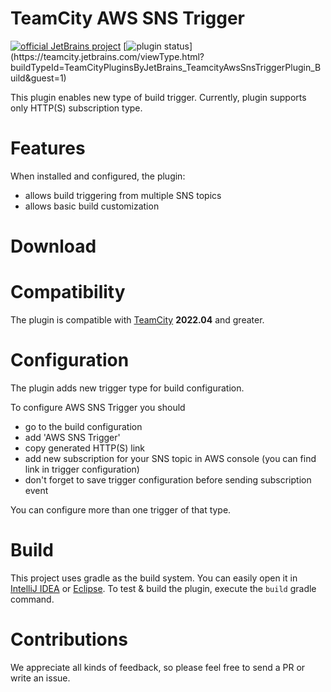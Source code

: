 # TeamCity AWS SNS Trigger

[![official JetBrains project](http://jb.gg/badges/official.svg)](https://confluence.jetbrains.com/display/ALL/JetBrains+on+GitHub)
[![plugin status](
https://teamcity.jetbrains.com/app/rest/builds/buildType:(id:TeamCityPluginsByJetBrains_TeamcityAwsSnsTriggerPlugin_Build)/statusIcon.svg)](https://teamcity.jetbrains.com/viewType.html?buildTypeId=TeamCityPluginsByJetBrains_TeamcityAwsSnsTriggerPlugin_Build&guest=1)

This plugin enables new type of build trigger. Currently, plugin supports only HTTP(S) subscription type.

# Features

When installed and configured, the plugin:

* allows build triggering from multiple SNS topics
* allows basic build customization

# Download

[//]: # (You can [download the plugin]&#40;https://plugins.jetbrains.com/plugin/9634-google-artifact-storage&#41; and install it as [an additional TeamCity plugin]&#40;https://confluence.jetbrains.com/display/TCDL/Installing+Additional+Plugins&#41;.)

# Compatibility

The plugin is compatible with [TeamCity](https://www.jetbrains.com/teamcity/download/) **2022.04** and greater.

# Configuration

The plugin adds new trigger type for build configuration.

To configure AWS SNS Trigger you should

* go to the build configuration
* add 'AWS SNS Trigger'
* copy generated HTTP(S) link
* add new subscription for your SNS topic in AWS console (you can find link in trigger configuration)
* don't forget to save trigger configuration before sending subscription event

You can configure more than one trigger of that type.

# Build

This project uses gradle as the build system. You can easily open it
in [IntelliJ IDEA](https://www.jetbrains.com/idea/help/importing-project-from-gradle-model.html)
or [Eclipse](http://gradle.org/eclipse/).
To test & build the plugin, execute the `build` gradle command.

# Contributions

We appreciate all kinds of feedback, so please feel free to send a PR or write an issue.